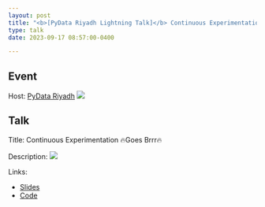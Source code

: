 ```yaml
---
layout: post
title: "<b>[PyData Riyadh Lightning Talk]</b> Continuous Experimentation 🔥 Goes Brrr 🔥"
type: talk
date: 2023-09-17 08:57:00-0400

---
```


## Event
Host: [PyData Riyadh](https://x.com/PyDataRiyadh)
![](https://pbs.twimg.com/media/F-WWIHTWcAAJM53?format=jpg&name=large)

## Talk
Title: Continuous Experimentation 🔥Goes Brrr🔥

Description:
![](https://pbs.twimg.com/media/GARwOejXgAAEtdx?format=jpg&name=large)

Links: 
- [Slides](https://docs.google.com/presentation/d/1LRyaD0RahNEyqwG4agk2t864FQ22bts7/edit?usp=sharing&ouid=114790200172951425688&rtpof=true&sd=true)
- [Code](https://github.com/ma7dev/simple-ce-example)